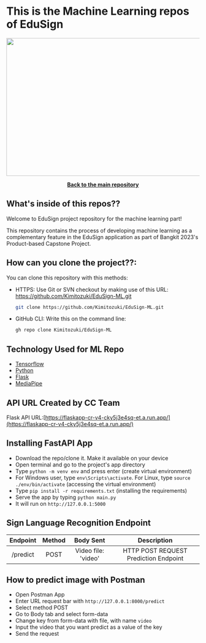 # This is the Machine Learning repos of EduSign

<p align="center"> <img src="https://cdn.discordapp.com/attachments/755446353643176051/1112727753289117776/capstone.png" width="600" height="360" /> </p>

<div align="center">
  <p align="center">
    <a href="https://github.com/TheSalmonSushi/EduSign"><strong>Back to the main repository</strong></a>
  </p>
</div>

## What's inside of this repos??

Welcome to EduSign project repository for the machine learning part! 

This repository contains the process of developing machine learning as a complementary feature in the EduSign application as part of Bangkit 2023's Product-based Capstone Project.

## How can you clone the project??:
You can clone this repository with this methods:
* HTTPS: Use Git or SVN checkout by making use of this URL: https://github.com/Kimitozuki/EduSign-ML.git
  ```sh
  git clone https://github.com/Kimitozuki/EduSign-ML.git
  ```
* GitHub CLI: Write this on the command line: 
  ```sh
  gh repo clone Kimitozuki/EduSign-ML
  ```

## Technology Used for ML Repo
   - [Tensorflow](https://www.tensorflow.org/)
   - [Python](https://www.python.org/)
   - [Flask](https://flask.palletsprojects.com/en/2.3.x/)
   - [MediaPipe](https://developers.google.com/mediapipe/solutions)

## API URL Created by CC Team
Flask API URL:[https://flaskapp-cr-v4-cky5j3e4sq-et.a.run.app/](https://flaskapp-cr-v4-cky5j3e4sq-et.a.run.app/)

## Installing FastAPI App
  - Download the repo/clone it. Make it available on your device
  - Open terminal and go to the project's app directory
  - Type `python -m venv env` and press enter (create virtual environment)
  - For Windows user, type `env\Scripts\activate`. For Linux, type `source ./env/bin/activate` (accessing the virtual environment)
  - Type `pip install -r requirements.txt` (installing the requirements)
  - Serve the app by typing `python main.py`
  - It will run on `http://127.0.0.1:5000`

## Sign Language Recognition Endpoint
| Endpoint | Method |           Body Sent          |                 Description                |
|:--------:|:------:|:-----------------------------------:|:------------------------------------------:|
|     /predict    |  POST  |                 Video file:  'video'               | HTTP POST REQUEST Prediction Endpoint |

## How to predict image with Postman
  - Open Postman App
  - Enter URL request bar with `http://127.0.0.1:8000/predict`
  - Select method POST
  - Go to Body tab and select form-data
  - Change key from form-data with file, with name `video`
  - Input the video that you want predict as a value of the key
  - Send the request
